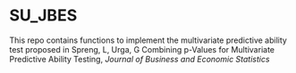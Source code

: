 # SU_JBES

This repo contains functions to implement the multivariate predictive ability test 
proposed in Spreng, L, Urga, G Combining p-Values for Multivariate Predictive Ability Testing,
*Journal of Business and Economic Statistics*



